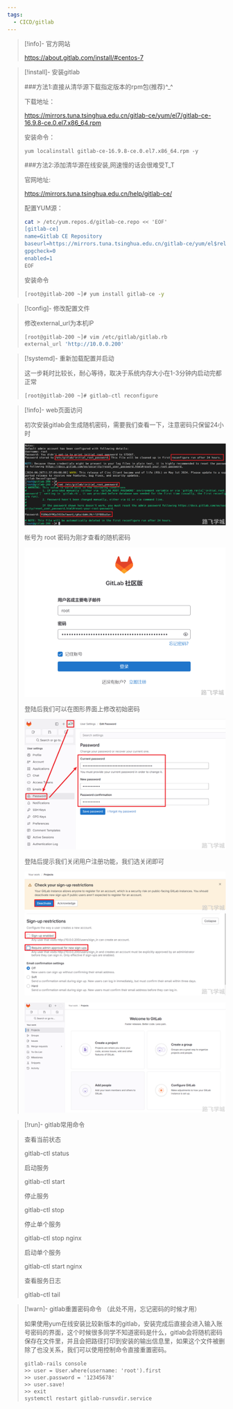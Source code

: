 ```yaml
---
tags:
  - CICD/gitlab
---
```


> [!info]- 官方网站
> 
> 
> https://about.gitlab.com/install/#centos-7
> 

> [!install]- 安装gitlab
> 
> 
> ###方法1:直接从清华源下载指定版本的rpm包(推荐)^_^
> 
> 下载地址：
> 
> https://mirrors.tuna.tsinghua.edu.cn/gitlab-ce/yum/el7/gitlab-ce-16.9.8-ce.0.el7.x86_64.rpm
> 
> 安装命令：
> 
> ```plain
> yum localinstall gitlab-ce-16.9.8-ce.0.el7.x86_64.rpm -y
> ```
> 
> ###方法2:添加清华源在线安装,网速慢的话会很难受T_T
> 
> 官网地址:
> 
> https://mirrors.tuna.tsinghua.edu.cn/help/gitlab-ce/
> 
> 配置YUM源：
> 
> ```bash
> cat > /etc/yum.repos.d/gitlab-ce.repo << 'EOF'
> [gitlab-ce]
> name=Gitlab CE Repository
> baseurl=https://mirrors.tuna.tsinghua.edu.cn/gitlab-ce/yum/el$releasever/
> gpgcheck=0
> enabled=1
> EOF
> ```
> 
> 安装命令
> 
> ```bash
> [root@gitlab-200 ~]# yum install gitlab-ce -y
> ```
> 

> [!config]- 修改配置文件
> 
> 
> 修改external_url为本机IP
> 
> ```bash
> [root@gitlab-200 ~]# vim /etc/gitlab/gitlab.rb
> external_url 'http://10.0.0.200'
> ```

> [!systemd]- 重新加载配置并启动
> 
> 
> 这一步耗时比较长，耐心等待，取决于系统内存大小在1-3分钟内启动完都正常
> 
> ```bash
> [root@gitlab-200 ~]# gitlab-ctl reconfigure
> ```

> [!info]- web页面访问
> 
> 
> 初次安装gitlab会生成随机密码，需要我们查看一下，注意密码只保留24小时
> 
> ![img](../images/1719373304395-34724255-d91b-4645-b115-dc440e813061.png)
> 
> 帐号为 root 
> 密码为刚才查看的随机密码 
> 
> ![img](../images/1719373329109-3b315bda-2cc4-46db-bdbd-2b2318526a3a.png)
> 
> 登陆后我们可以在图形界面上修改初始密码
> 
> ![img](../images/1719483879850-3862659b-9ce6-4e9f-ae4b-119b1e67268a.png)
> 
> 登陆后提示我们关闭用户注册功能，我们选关闭即可
> 
> ![img](../images/1719373428256-2cc4e2df-928a-4871-8630-b5d9443f52ef.png)![img](../images/1719373476144-c2736a97-c9df-4d1a-85d1-a7b4bb6cb56c.png)
> 
> 
> 
> ![img](../images/1719373498433-43a7bd4f-c08f-429f-bc51-81c2db13223a.png)
> 

> [!run]- gitlab常用命令
> 
> 
> 查看当前状态
> 
> gitlab-ctl status
> 
> 启动服务
> 
> gitlab-ctl start
> 
> 停止服务
> 
> gitlab-ctl stop
> 
> 停止单个服务
> 
> gitlab-ctl stop nginx
> 
> 启动单个服务
> 
> gitlab-ctl start nginx
> 
> 查看服务日志
> 
> gitlab-ctl tail
> 

> [!warn]-  gitlab重置密码命令
>（此处不用，忘记密码的时候才用）
> 
> 如果使用yum在线安装比较新版本的gitlab，安装完成后直接会进入输入账号密码的界面，这个时候很多同学不知道密码是什么，gitlab会将随机密码保存在文件里，并且会把路径打印到安装的输出信息里，如果这个文件被删除了也没关系，我们可以使用控制命令直接重置密码。
> 
> ```plain
> gitlab-rails console
> >> user = User.where(username: 'root').first
> >> user.password = '12345678'
> >> user.save!
> >> exit
> systemctl restart gitlab-runsvdir.service
> ```
